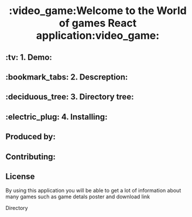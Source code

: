 <h1 align="center">
  :video_game:Welcome to the World of games React application:video_game:
</h1>


<h2>:tv: 1. Demo:</h2>

<h2>:bookmark_tabs: 2. Descreption:</h2>

<h2>:deciduous_tree: 3. Directory tree:</h2>

<h2>:electric_plug: 4. Installing:</h2>

<h2>Produced by:</h2>

<h2>Contributing:</h2>

<h2>License</h2>

  
  <p>By using this application you will be able to get a lot of information about many games such as 
     game detals poster and download link</p>
Directory 

